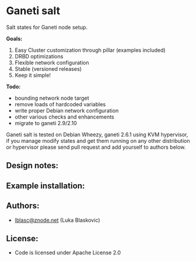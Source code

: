 Ganeti salt
===========

Salt states for Ganeti node setup.

**Goals:**

1. Easy Cluster customization through pillar (examples included) 
2. DRBD optimizations
3. Flexible network configuration
4. Stable (versioned releases)
5. Keep it simple!

**Todo:**

* bounding network node target
* remove loads of hardcoded variables
* write proper Debian network configuration
* other various checks and enhancements
* migrate to ganeti 2.9/2.10

Ganeti salt is tested on Debian Wheezy, ganeti 2.6.1 using KVM hypervisor, if you manage modify states and get them running on any other distribution or hypervisor please send pull request and add yourself to authors below.

Design notes:
-------------

Example installation:
---------------------

Authors:
--------

* lblasc@znode.net (Luka Blaskovic)

License:
--------

* Code is licensed under Apache License 2.0
